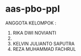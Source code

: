# aas-pbo-ppl
ANGGOTA KELOMPOK :
<ol>
  <li>RIKA DWI NOVIANTI</li>
  <li><DELA PUSPITA</li>
  <li>KELVIN JULIANTO SAPUTRA</li>
  <li>REZA MUHAMMAD FACHRUL</li>
</ol>
